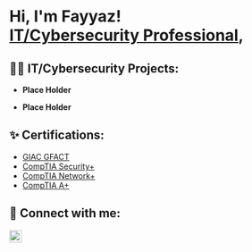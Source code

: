 <h1>Hi, I'm Fayyaz! <br/><a href="https://www.linkedin.com/in/fayyaz-awwal/">IT/Cybersecurity Professional</a>,

<h2>👨‍💻 IT/Cybersecurity Projects:</h2>

- <b>Place Holder</b>
   
- <b>Place Holder</b>

<h2>✨ Certifications:</h2>

- [GIAC GFACT](https://www.credly.com/badges/47cb22ab-0ec7-4e18-a3d9-b8d9d57d9b55/linked_in_profile)  
- [CompTIA Security+](https://www.credly.com/badges/8a149807-a782-4147-8836-24a6cb51d2d6?source=linked_in_profile)
- [CompTIA Network+](https://www.credly.com/badges/142c2362-6d03-459d-994e-e85ce4e7b659/linked_in_profile)
- [CompTIA A+](https://www.credly.com/badges/dea70042-9f76-43f1-afd4-0baec02c34ae/linked_in_profile)
  
<h2> 🤳 Connect with me:</h2>


[<img align="left" alt="FayyazAwwal | LinkedIn" width="22px" src="https://cdn.jsdelivr.net/npm/simple-icons@v3/icons/linkedin.svg" />][linkedin]



[linkedin]: https://www.linkedin.com/in/fayyaz-awwal/
